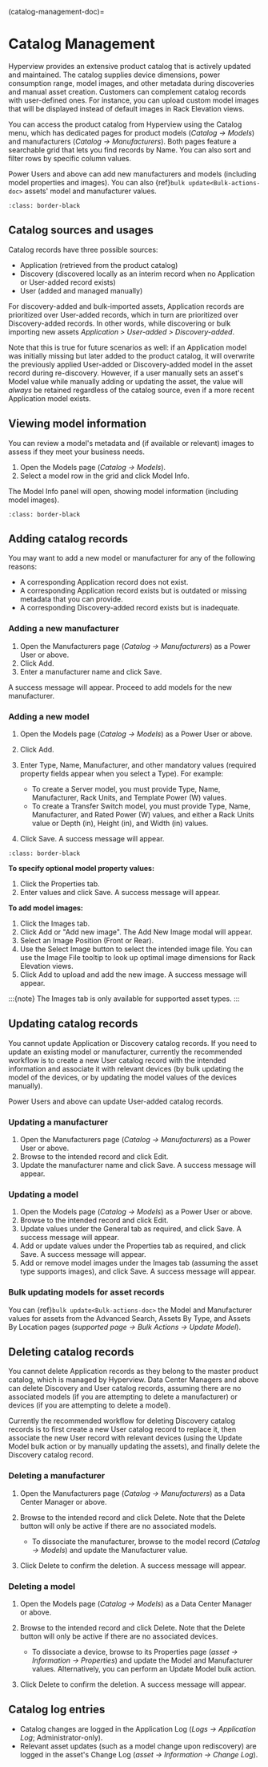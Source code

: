 (catalog-management-doc)=

# Catalog Management

Hyperview provides an extensive product catalog that is actively updated and maintained. The catalog supplies device dimensions, power consumption range, model images, and other metadata during discoveries and manual asset creation. Customers can complement catalog records with user-defined ones. For instance, you can upload custom model images that will be displayed instead of default images in Rack Elevation views.

You can access the product catalog from Hyperview using the Catalog menu, which has dedicated pages for product models (*Catalog → Models*) and manufacturers (*Catalog → Manufacturers*). Both pages feature a searchable grid that lets you find records by Name. You can also sort and filter rows by specific column values.

Power Users and above can add new manufacturers and models (including model properties and images). You can also {ref}`bulk update<Bulk-actions-doc>` assets' model and manufacturer values.

```{image} /product/catalog-management/media/catalog_manu.png
:class: border-black
```

## Catalog sources and usages

Catalog records have three possible sources:

- Application (retrieved from the product catalog)
- Discovery (discovered locally as an interim record when no Application or User-added record exists)
- User (added and managed manually)

For discovery-added and bulk-imported assets, Application records are prioritized over User-added records, which in turn are prioritized over Discovery-added records. In other words, while discovering or bulk importing new assets *Application > User-added > Discovery-added*.

Note that this is true for future scenarios as well: if an Application model was initially missing but later added to the product catalog, it will overwrite the previously applied User-added or Discovery-added model in the asset record during re-discovery. However, if a user manually sets an asset's Model value while manually adding or updating the asset, the value will *always* be retained regardless of the catalog source, even if a more recent Application model exists.

## Viewing model information

You can review a model's metadata and (if available or relevant) images to assess if they meet your business needs.

1. Open the Models page (*Catalog → Models*).
2. Select a model row in the grid and click Model Info.

The Model Info panel will open, showing model information (including model images).

```{image} /product/catalog-management/media/catalog_modelinfo.png
:class: border-black
```

## Adding catalog records

You may want to add a new model or manufacturer for any of the following reasons:

- A corresponding Application record does not exist.
- A corresponding Application record exists but is outdated or missing metadata that you can provide.
- A corresponding Discovery-added record exists but is inadequate.

### Adding a new manufacturer

1. Open the Manufacturers page (*Catalog → Manufacturers*) as a Power User or above.
2. Click Add.
3. Enter a manufacturer name and click Save.

A success message will appear. Proceed to add models for the new manufacturer.

### Adding a new model

1. Open the Models page (*Catalog → Models*) as a Power User or above.

2. Click Add.

3. Enter Type, Name, Manufacturer, and other mandatory values (required property fields appear when you select a Type). For example:

   - To create a Server model, you must provide Type, Name, Manufacturer, Rack Units, and Template Power (W) values.
   - To create a Transfer Switch model, you must provide Type, Name, Manufacturer, and Rated Power (W) values, and either a Rack Units value or Depth (in), Height (in), and Width (in) values.

4. Click Save. A success message will appear.

```{image} /product/catalog-management/media/catalog_addmod.png
:class: border-black
```

**To specify optional model property values:**

1. Click the Properties tab.
2. Enter values and click Save. A success message will appear.

**To add model images:**

1. Click the Images tab.
2. Click Add or "Add new image". The Add New Image modal will appear.
3. Select an Image Position (Front or Rear).
4. Use the Select Image button to select the intended image file. You can use the Image File tooltip to look up optimal image dimensions for Rack Elevation views.
5. Click Add to upload and add the new image. A success message will appear.

:::{note}
The Images tab is only available for supported asset types.
:::

## Updating catalog records

You cannot update Application or Discovery catalog records. If you need to update an existing model or manufacturer, currently the recommended workflow is to create a new User catalog record with the intended information and associate it with relevant devices (by bulk updating the model of the devices, or by updating the model values of the devices manually).

Power Users and above can update User-added catalog records.

### Updating a manufacturer

1. Open the Manufacturers page (*Catalog → Manufacturers*) as a Power User or above.
2. Browse to the intended record and click Edit.
3. Update the manufacturer name and click Save. A success message will appear.

### Updating a model

1. Open the Models page (*Catalog → Models*) as a Power User or above.
2. Browse to the intended record and click Edit.
3. Update values under the General tab as required, and click Save. A success message will appear.
4. Add or update values under the Properties tab as required, and click Save. A success message will appear.
5. Add or remove model images under the Images tab (assuming the asset type supports images), and click Save. A success message will appear.

### Bulk updating models for asset records

You can {ref}`bulk update<Bulk-actions-doc>` the Model and Manufacturer values for assets from the Advanced Search, Assets By Type, and Assets By Location pages (*supported page → Bulk Actions → Update Model*).

## Deleting catalog records

You cannot delete Application records as they belong to the master product catalog, which is managed by Hyperview. Data Center Managers and above can delete Discovery and User catalog records, assuming there are no associated models (if you are attempting to delete a manufacturer) or devices (if you are attempting to delete a model).

Currently the recommended workflow for deleting Discovery catalog records is to first create a new User catalog record to replace it, then associate the new User record with relevant devices (using the Update Model bulk action or by manually updating the assets), and finally delete the Discovery catalog record.

### Deleting a manufacturer

1. Open the Manufacturers page (*Catalog → Manufacturers*) as a Data Center Manager or above.

2. Browse to the intended record and click Delete. Note that the Delete button will only be active if there are no associated models.

   - To dissociate the manufacturer, browse to the model record (*Catalog → Models*) and update the Manufacturer value.

3. Click Delete to confirm the deletion. A success message will appear.

### Deleting a model

1. Open the Models page (*Catalog → Models*) as a Data Center Manager or above.

2. Browse to the intended record and click Delete. Note that the Delete button will only be active if there are no associated devices.

   - To dissociate a device, browse to its Properties page (*asset → Information → Properties*) and update the Model and Manufacturer values. Alternatively, you can perform an Update Model bulk action.

3. Click Delete to confirm the deletion. A success message will appear.

## Catalog log entries

- Catalog changes are logged in the Application Log (*Logs → Application Log*; Administrator-only).
- Relevant asset updates (such as a model change upon rediscovery) are logged in the asset's Change Log (*asset → Information → Change Log*).
